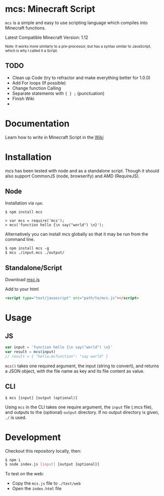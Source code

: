 # mcs: Minecraft Script

`mcs` is a simple and easy to use scripting language which compiles into Minecraft functions.

Latest Compatible Minecraft Version: 1.12

<sup>Note: It works more similarly to a pre-processor, but has a syntax similar to JavaScript, which is why I called it a Script.<sup>

## TODO
- Clean up Code (try to refractor and make everything better for 1.0.0)
- Add For loops (If possible)
- Change function Calling
- Separate statements with `{ } ;` (punctuation)
- Finish Wiki
-

# Documentation
Learn how to write in Minecraft Script in the [Wiki](https://github.com/PandawanFr/mcs/wiki)

# Installation
mcs has been tested with node and as a standalone script. Though it should also support CommonJS (node, browserify) and AMD (RequireJS).

## Node
Installation via `npm`:

```shell
$ npm install mcs

> var mcs = require('mcs');
> mcs('function hello {\n say("world") \n}');
```
Alternatively you can install mcs globally so that it may be run from the command line.

```shell
$ npm install mcs -g
$ mcs ./input.mcs ./output/
```

## Standalone/Script

Download [msc.js](https://github.com/PandawanFr/mcs/blob/master/mcs.js)

Add to your html

```html
<script type="text/javascript" src="path/to/mcs.js"></script>
```

# Usage

## JS
```javascript
var input = 'function hello {\n say("world") \n}'
var result = mcs(input)
// result = { "hello.mcfunction": "say world" }
```

`mcs()` takes one required argument, the input (string to convert), and returns a JSON object, with the file name as key and its file content as value.

## CLI
```shell
$ mcs [input] [output (optional)]
```
Using `mcs` in the CLI takes one require argument, the `input` file (.mcs file), and outputs to the (optional) `output` directory. If no output directory is given, `./` is used.

# Development

Checkout this repository locally, then:

```sh
$ npm i
$ node index.js [input] [output (optional)]
```

To test on the web:
- Copy the `mcs.js` file to `./test/web`
- Open the `index.html` file
